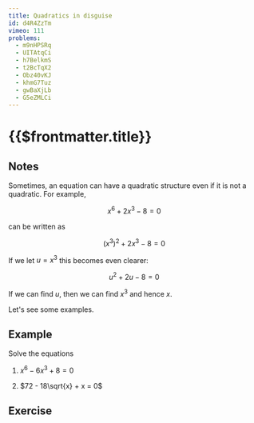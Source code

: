 ```yaml
---
title: Quadratics in disguise
id: d4R4ZzTm
vimeo: 111
problems:
  - m9nHPSRq
  - UITAtqCi
  - h7BelkmS
  - t2BcTqX2
  - Obz40vKJ
  - khmG7Tuz
  - gwBaXjLb
  - G5eZMLCi
---
```


# {{$frontmatter.title}}

## Notes

Sometimes, an equation can have a quadratic structure even if it is not a
quadratic. For example,

$$
x^6 + 2x^3 - 8 = 0
$$

can be written as

$$
\left(x^3\right)^2 + 2x^3 - 8 = 0
$$

If we let $u = x^3$ this becomes even clearer:

$$
u^2 + 2u - 8 = 0
$$

If we can find $u$, then we can find $x^3$ and hence $x$.

Let's see some examples.

## Example

<Example :vimeo="$frontmatter.vimeo">

Solve the equations

1.  $x^6 - 6x^3 + 8 = 0$

1.  $72 - 18\sqrt{x} + x = 0$

</Example>

## Exercise

<Exercise :id="$frontmatter.id" />
